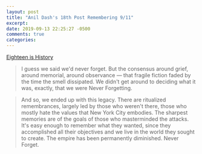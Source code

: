 ```yaml
---
layout: post
title: "Anil Dash's 18th Post Remembering 9/11"
excerpt: 
date: 2019-09-13 22:25:27 -0500
comments: true
categories: 
---
```


[Eighteen is History](https://anildash.com/2019/09/11/eighteen-is-history/)

> I guess we said we'd never forget. But the consensus around grief, around memorial, around observance — that fragile fiction faded by the time the smell dissipated. We didn't get around to deciding what it was, exactly, that we were Never Forgetting.

> And so, we ended up with this legacy. There are ritualized remembrances, largely led by those who weren't there, those who mostly hate the values that New York City embodies. The sharpest memories are of the goals of those who masterminded the attacks. It's easy enough to remember what they wanted, since they accomplished all their objectives and we live in the world they sought to create. The empire has been permanently diminished. Never Forget.
